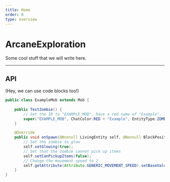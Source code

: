 ```yaml
---
title: Home
order: 0
type: overview
---
```


<ContentColumn>

# ArcaneExploration

Some cool stuff that we will write here.

--------------------------------

## API

(Hey, we can use code blocks too!)
```java
public class ExampleMob extends Mob {
    
    public TestZombie() {
        // Set the ID to "EXAMPLE_MOB", have a red name of "Example". The Mob is a Zombie and it has 60 health.
        super("EXAMPLE_MOB", ChatColor.RED + "Example", EntityType.ZOMBIE, 60);
    }

    @Override
    public void onSpawn(@Nonnull LivingEntity self, @Nonnull BlockPosition position) {
        // Set the zombie to glow
        self.setGlowing(true);
        // Set that the zombie cannot pick up items
        self.setCanPickupItems(false);
        // Change the movement speed to 2
        self.getAttribute(Attribute.GENERIC_MOVEMENT_SPEED).setBaseValue(2);
    }
}
```
</ContentColumn>
